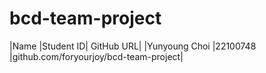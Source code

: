 # bcd-team-project

|Name |Student ID| GitHub URL|
|Yunyoung Choi |22100748 |github.com/foryourjoy/bcd-team-project|

